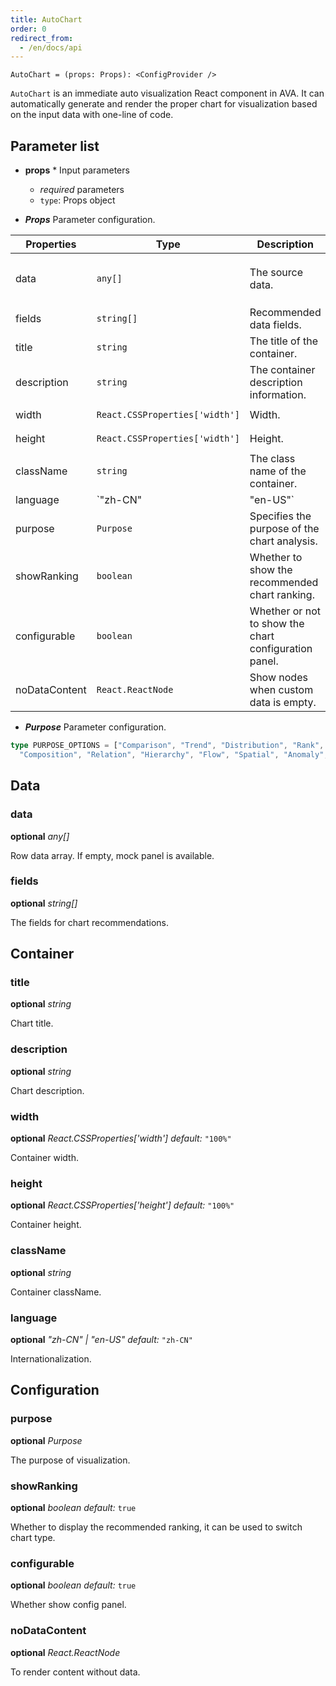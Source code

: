 ```yaml
---
title: AutoChart
order: 0
redirect_from:
  - /en/docs/api
---
```


```sign
AutoChart = (props: Props): <ConfigProvider />
```

``AutoChart`` is an immediate auto visualization React component in AVA.
It can automatically generate and render the proper chart for visualization based on the input data with one-line of code.




## Parameter list

* **props** * Input parameters
  * _required_ parameters
  * `type`: Props object

* ***Props*** Parameter configuration.

| Properties | Type | Description | Default |  
| ----| ---- | ---- | ----- |
| data | `any[]` | The source data. | Default mock panel `Optional` |
| fields | `string[]` | Recommended data fields. | Use all `Optional` |
| title | `string` | The title of the container. | None `Optional` |
| description | `string` | The container description information. | None `Optional` |
| width | `React.CSSProperties['width']` | Width. | `100%` `Optional` |
| height | `React.CSSProperties['width']` | Height. | `100%` `Optional` |
| className | `string` | The class name of the container. | None `Optional` |
| language | `"zh-CN" | "en-US"` | Language. | `"zh-CN"` `Optional` |
| purpose | `Purpose` | Specifies the purpose of the chart analysis. | None `Optional` |
| showRanking | `boolean` | Whether to show the recommended chart ranking. | `true` `Optional` |
| configurable | `boolean` | Whether or not to show the chart configuration panel. | `true` `Optional` |
| noDataContent | `React.ReactNode` | Show nodes when custom data is empty. | None `Optional` |

* ***Purpose*** Parameter configuration.

```ts
type PURPOSE_OPTIONS = ["Comparison", "Trend", "Distribution", "Rank", "Proportion", 
  "Composition", "Relation", "Hierarchy", "Flow", "Spatial", "Anomaly", "Value"];
```


## Data

### data

<description>**optional** _any[]_</description>

Row data array. If empty, mock panel is available.

### fields

<description>**optional** _string[]_</description>

The fields for chart recommendations.


## Container

### title

<description>**optional** _string_</description>

Chart title.

### description

<description>**optional** _string_</description>

Chart description.

### width

<description>**optional** _React.CSSProperties['width']_ _default:_ `"100%"`</description>

Container width.

### height

<description>**optional** _React.CSSProperties['height']_ _default:_ `"100%"`</description>

Container height.

### className

<description>**optional** _string_</description>

Container className.

### language

<description>**optional** _"zh-CN" | "en-US"_ _default:_ `"zh-CN"`</description>

Internationalization.

## Configuration

### purpose

<description>**optional** _Purpose_</description>

The purpose of visualization.

### showRanking

<description>**optional** _boolean_ _default:_ `true`</description>

Whether to display the recommended ranking, it can be used to switch chart type.

### configurable

<description>**optional** _boolean_ _default:_ `true`</description>

Whether show config panel.

### noDataContent

<description>**optional** _React.ReactNode_</description>

To render content without data. 
